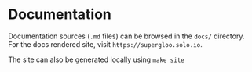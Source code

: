 # Documentation

Documentation sources (`.md` files) can be browsed in the `docs/` directory.
For the docs rendered site, visit `https://supergloo.solo.io`.

The site can also be generated locally using `make site`